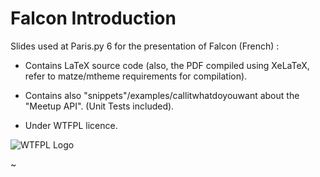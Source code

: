 # Falcon Introduction

Slides used at Paris.py 6 for the presentation of Falcon (French) :

 

* Contains LaTeX source code (also, the PDF compiled using XeLaTeX, refer to matze/mtheme requirements for compilation).

 

* Contains also "snippets"/examples/callitwhatdoyouwant about the "Meetup API". (Unit Tests included).

 

* Under WTFPL licence.

 

![WTFPL Logo](http://www.wtfpl.net/wp-content/uploads/2012/12/logo-220x1601.png)

~                                                                                 
